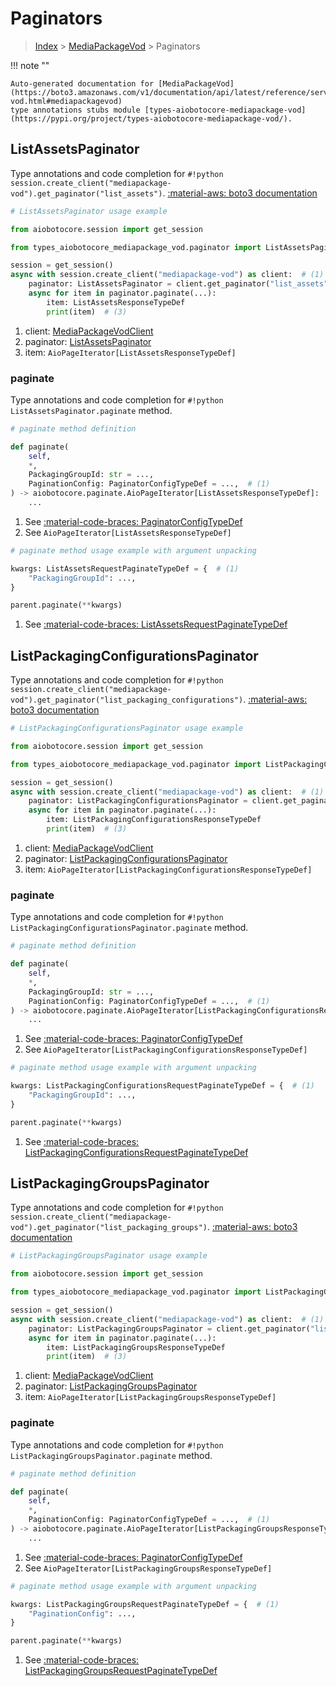 # Paginators

> [Index](../README.md) > [MediaPackageVod](./README.md) > Paginators

!!! note ""

    Auto-generated documentation for [MediaPackageVod](https://boto3.amazonaws.com/v1/documentation/api/latest/reference/services/mediapackage-vod.html#mediapackagevod)
    type annotations stubs module [types-aiobotocore-mediapackage-vod](https://pypi.org/project/types-aiobotocore-mediapackage-vod/).

## ListAssetsPaginator

Type annotations and code completion for `#!python session.create_client("mediapackage-vod").get_paginator("list_assets")`.
[:material-aws: boto3 documentation](https://boto3.amazonaws.com/v1/documentation/api/latest/reference/services/mediapackage-vod/paginator/ListAssets.html#MediaPackageVod.Paginator.ListAssets)

```python
# ListAssetsPaginator usage example

from aiobotocore.session import get_session

from types_aiobotocore_mediapackage_vod.paginator import ListAssetsPaginator

session = get_session()
async with session.create_client("mediapackage-vod") as client:  # (1)
    paginator: ListAssetsPaginator = client.get_paginator("list_assets")  # (2)
    async for item in paginator.paginate(...):
        item: ListAssetsResponseTypeDef
        print(item)  # (3)
```

1. client: [MediaPackageVodClient](./client.md)
2. paginator: [ListAssetsPaginator](./paginators.md#listassetspaginator)
3. item: `AioPageIterator[ListAssetsResponseTypeDef]`


### paginate

Type annotations and code completion for `#!python ListAssetsPaginator.paginate` method.

```python
# paginate method definition

def paginate(
    self,
    *,
    PackagingGroupId: str = ...,
    PaginationConfig: PaginatorConfigTypeDef = ...,  # (1)
) -> aiobotocore.paginate.AioPageIterator[ListAssetsResponseTypeDef]:  # (2)
    ...
```

1. See [:material-code-braces: PaginatorConfigTypeDef](./type_defs.md#paginatorconfigtypedef)
2. See `AioPageIterator[ListAssetsResponseTypeDef]`


```python
# paginate method usage example with argument unpacking

kwargs: ListAssetsRequestPaginateTypeDef = {  # (1)
    "PackagingGroupId": ...,
}

parent.paginate(**kwargs)
```

1. See [:material-code-braces: ListAssetsRequestPaginateTypeDef](./type_defs.md#listassetsrequestpaginatetypedef)
## ListPackagingConfigurationsPaginator

Type annotations and code completion for `#!python session.create_client("mediapackage-vod").get_paginator("list_packaging_configurations")`.
[:material-aws: boto3 documentation](https://boto3.amazonaws.com/v1/documentation/api/latest/reference/services/mediapackage-vod/paginator/ListPackagingConfigurations.html#MediaPackageVod.Paginator.ListPackagingConfigurations)

```python
# ListPackagingConfigurationsPaginator usage example

from aiobotocore.session import get_session

from types_aiobotocore_mediapackage_vod.paginator import ListPackagingConfigurationsPaginator

session = get_session()
async with session.create_client("mediapackage-vod") as client:  # (1)
    paginator: ListPackagingConfigurationsPaginator = client.get_paginator("list_packaging_configurations")  # (2)
    async for item in paginator.paginate(...):
        item: ListPackagingConfigurationsResponseTypeDef
        print(item)  # (3)
```

1. client: [MediaPackageVodClient](./client.md)
2. paginator: [ListPackagingConfigurationsPaginator](./paginators.md#listpackagingconfigurationspaginator)
3. item: `AioPageIterator[ListPackagingConfigurationsResponseTypeDef]`


### paginate

Type annotations and code completion for `#!python ListPackagingConfigurationsPaginator.paginate` method.

```python
# paginate method definition

def paginate(
    self,
    *,
    PackagingGroupId: str = ...,
    PaginationConfig: PaginatorConfigTypeDef = ...,  # (1)
) -> aiobotocore.paginate.AioPageIterator[ListPackagingConfigurationsResponseTypeDef]:  # (2)
    ...
```

1. See [:material-code-braces: PaginatorConfigTypeDef](./type_defs.md#paginatorconfigtypedef)
2. See `AioPageIterator[ListPackagingConfigurationsResponseTypeDef]`


```python
# paginate method usage example with argument unpacking

kwargs: ListPackagingConfigurationsRequestPaginateTypeDef = {  # (1)
    "PackagingGroupId": ...,
}

parent.paginate(**kwargs)
```

1. See [:material-code-braces: ListPackagingConfigurationsRequestPaginateTypeDef](./type_defs.md#listpackagingconfigurationsrequestpaginatetypedef)
## ListPackagingGroupsPaginator

Type annotations and code completion for `#!python session.create_client("mediapackage-vod").get_paginator("list_packaging_groups")`.
[:material-aws: boto3 documentation](https://boto3.amazonaws.com/v1/documentation/api/latest/reference/services/mediapackage-vod/paginator/ListPackagingGroups.html#MediaPackageVod.Paginator.ListPackagingGroups)

```python
# ListPackagingGroupsPaginator usage example

from aiobotocore.session import get_session

from types_aiobotocore_mediapackage_vod.paginator import ListPackagingGroupsPaginator

session = get_session()
async with session.create_client("mediapackage-vod") as client:  # (1)
    paginator: ListPackagingGroupsPaginator = client.get_paginator("list_packaging_groups")  # (2)
    async for item in paginator.paginate(...):
        item: ListPackagingGroupsResponseTypeDef
        print(item)  # (3)
```

1. client: [MediaPackageVodClient](./client.md)
2. paginator: [ListPackagingGroupsPaginator](./paginators.md#listpackaginggroupspaginator)
3. item: `AioPageIterator[ListPackagingGroupsResponseTypeDef]`


### paginate

Type annotations and code completion for `#!python ListPackagingGroupsPaginator.paginate` method.

```python
# paginate method definition

def paginate(
    self,
    *,
    PaginationConfig: PaginatorConfigTypeDef = ...,  # (1)
) -> aiobotocore.paginate.AioPageIterator[ListPackagingGroupsResponseTypeDef]:  # (2)
    ...
```

1. See [:material-code-braces: PaginatorConfigTypeDef](./type_defs.md#paginatorconfigtypedef)
2. See `AioPageIterator[ListPackagingGroupsResponseTypeDef]`


```python
# paginate method usage example with argument unpacking

kwargs: ListPackagingGroupsRequestPaginateTypeDef = {  # (1)
    "PaginationConfig": ...,
}

parent.paginate(**kwargs)
```

1. See [:material-code-braces: ListPackagingGroupsRequestPaginateTypeDef](./type_defs.md#listpackaginggroupsrequestpaginatetypedef)
